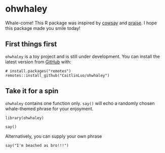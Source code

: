 
# ohwhaley

<!-- badges: start -->
<!-- badges: end -->

Whale-come! This R package was inspired by [cowsay](https://github.com/sckott/cowsay) and [praise](https://github.com/rladies/praise). I hope this package made you smile today! 
## First things first

`ohwhaley` is a toy project and is still under development. You can install the latest version from [GitHub](https://github.com/) with:

``` {r, install, results = "hide", eval = FALSE}
# install.packages("remotes")
remotes::install_github("CaitlinLuo/ohwhaley")
```

## Take it for a spin

`ohwhaley` contains one function only. `say()` will echo a randomly chosen whale-themed phrase for your enjoyment.

```{r example}
library(ohwhaley)
 
say() 
```
Alternatively, you can supply your own phrase

```{r, customise}
say("I'm beached as bro!!!")
```
